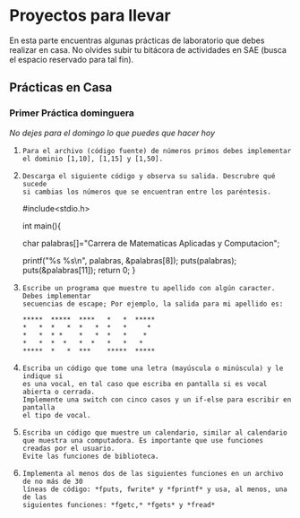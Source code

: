 # Proyectos para llevar

En esta parte encuentras algunas prácticas de laboratorio que debes realizar en casa.
No olvides subir tu bitácora de actividades en SAE (busca el espacio reservado para tal fin).

## Prácticas en Casa

### Primer Práctica dominguera
_No dejes para el domingo lo que puedes que hacer hoy_
 
1.	~~~
	Para el archivo (código fuente) de números primos debes implementar 
	el dominio [1,10], [1,15] y [1,50].
	~~~

2.	~~~
	Descarga el siguiente código y observa su salida. Descrubre qué sucede
	si cambias los números que se encuentran entre los paréntesis.
	~~~

	#include<stdio.h>

	int main(){

	char palabras[]="Carrera de Matematicas Aplicadas y Computacion";

	printf("%s %s\n", palabras, &palabras[8]);
	puts(palabras);
	puts(&palabras[11]);
	return 0;
	}

3.	~~~
	Escribe un programa que muestre tu apellido con algún caracter. Debes implementar 
	secuencias de escape; Por ejemplo, la salida para mi apellido es:

	*****  *****  ****   *   *  *****
	*   *  *   *  *   *  *   *     *
	*   *  * *    *   *  *   *    *
	*   *  *  *   *  *   *   *   *
	*****  *   *  ***    *****  *****
	~~~

4.	~~~
	Escriba un código que tome una letra (mayúscula o minúscula) y le indique si 
	es una vocal, en tal caso que escriba en pantalla si es vocal abierta o cerrada. 
	Implemente una switch con cinco casos y un if-else para escribir en pantalla 
	el tipo de vocal. 
	~~~

5.	~~~
	Escriba un código que muestre un calendario, similar al calendario 
	que muestra una computadora. Es importante que use funciones creadas por el usuario.
	Evite las funciones de biblioteca.
	~~~

6.	~~~
	Implementa al menos dos de las siguientes funciones en un archivo de no más de 30 
	líneas de código: *fputs, fwrite* y *fprintf* y usa, al menos, una de las 
	siguientes funciones: *fgetc,* *fgets* y *fread*
	~~~

